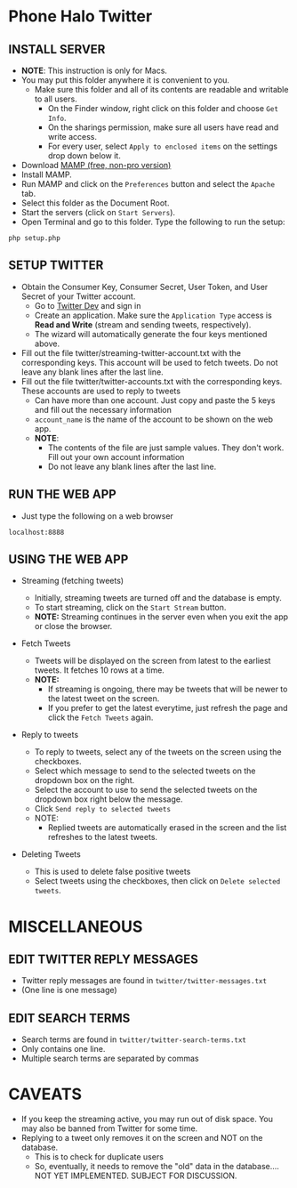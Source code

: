 Phone Halo Twitter
==================


INSTALL SERVER
--------------
  - __NOTE__: This instruction is only for Macs.
  - You may put this folder anywhere it is convenient to you.
    - Make sure this folder and all of its contents are readable and writable to all users.
    	- On the Finder window, right click on this folder and choose `Get Info`.
        - On the sharings permission, make sure all users have read and write access.
        - For every user, select `Apply to enclosed items` on the settings drop down below it.
  - Download [MAMP (free, non-pro version)](http://www.mamp.info/en/index.html)
  - Install MAMP.
  - Run MAMP and click on the `Preferences` button and select the `Apache` tab.
  - Select this folder as the Document Root.
  - Start the servers (click on `Start Servers`).
  - Open Terminal and go to this folder. Type the following to run the setup:
	
```        
php setup.php
```

SETUP TWITTER
-------------

  - Obtain the Consumer Key, Consumer Secret, User Token, and User Secret of your Twitter account.
	- Go to [Twitter Dev](https://dev.twitter.com) and sign in
    - Create an application. Make sure the `Application Type` access is __Read and Write__ (stream and sending tweets, respectively). 
    - The wizard will automatically generate the four keys mentioned above.
  - Fill out the file twitter/streaming-twitter-account.txt with the corresponding keys. This account will be used to fetch tweets. Do not leave any blank lines after the last line.
  - Fill out the file twitter/twitter-accounts.txt with the corresponding keys. These accounts are used to reply to tweets
    - Can have more than one account. Just copy and paste the 5 keys and fill out the necessary information
    - `account_name` is the name of the account to be shown on the web app.
    - __NOTE__:
        - The contents of the file are just sample values. They don't work. Fill out your own account information
        - Do not leave any blank lines after the last line.


RUN THE WEB APP
---------------
- Just type the following on a web browser

```
localhost:8888
```


USING THE WEB APP
-----------------
* Streaming (fetching tweets)
    - Initially, streaming tweets are turned off and the database is empty.
    - To start streaming, click on the `Start Stream` button.
    - __NOTE:__ Streaming continues in the server even when you exit the app or close the browser.

* Fetch Tweets
    - Tweets will be displayed on the screen from latest to the earliest tweets. It fetches 10 rows at a time.
    - __NOTE:__     
    	- If streaming is ongoing, there may be tweets that will be newer to the latest tweet on the screen. 
        - If you prefer to get the latest everytime, just refresh the page and click the `Fetch Tweets` again.

* Reply to tweets
    - To reply to tweets, select any of the tweets on the screen using the checkboxes.
    - Select which message to send to the selected tweets on the dropdown box on the right.
    - Select the account to use to send the selected tweets on the dropdown box right below the message.
    - Click `Send reply to selected tweets`
    - NOTE:     
    	- Replied tweets are automatically erased in the screen and the list refreshes to the latest tweets.
    
* Deleting Tweets
    - This is used to delete false positive tweets
    - Select tweets using the checkboxes, then click on `Delete selected tweets`.
    

MISCELLANEOUS
=============


EDIT TWITTER REPLY MESSAGES
---------------------------
- Twitter reply messages are found in `twitter/twitter-messages.txt`
- (One line is one message)


EDIT SEARCH TERMS
-----------------
- Search terms are found in `twitter/twitter-search-terms.txt`
- Only contains one line. 
- Multiple search terms are separated by commas


CAVEATS
=======

* If you keep the streaming active, you may run out of disk space. You may also be banned from Twitter for some time.
* Replying to a tweet only removes it on the screen and NOT on the database. 
    - This is to check for duplicate users
    - So, eventually, it needs to remove the "old" data in the database.... NOT YET IMPLEMENTED. SUBJECT FOR DISCUSSION.
